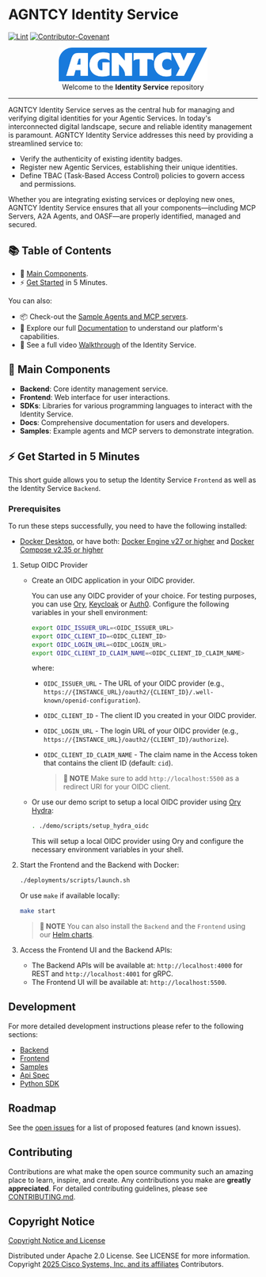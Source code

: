# AGNTCY Identity Service

[![Lint](https://github.com/agntcy/identity-service/actions/workflows/lint.yml/badge.svg?branch=main)](https://github.com/marketplace/actions/super-linter)
[![Contributor-Covenant](https://img.shields.io/badge/Contributor%20Covenant-2.1-fbab2c.svg)](CODE_OF_CONDUCT.md)

<p align="center">
  <a href="https://agntcy.org">
    <picture>
      <source media="(prefers-color-scheme: dark)" srcset="img/logo-white.png" width="300">
      <img alt="" src="img/logo-color.png" width="300">
    </picture>
  </a>
  <br />
  <caption>Welcome to the <b>Identity Service</b> repository</caption>
</p>

---

AGNTCY Identity Service serves as the central hub for managing and verifying digital identities for your Agentic Services.
In today's interconnected digital landscape, secure and reliable identity management is paramount.
AGNTCY Identity Service addresses this need by providing a streamlined service to:

- Verify the authenticity of existing identity badges.
- Register new Agentic Services, establishing their unique identities.
- Define TBAC (Task-Based Access Control) policies to govern access and permissions.

Whether you are integrating existing services or deploying new ones, AGNTCY Identity Service ensures that all your components—including MCP Servers, A2A Agents, and OASF—are properly identified, managed and secured.

## 📚 Table of Contents

- 🌟 [Main Components](#-main-components).
- ⚡️ [Get Started](#%EF%B8%8F-get-started-in-5-minutes) in 5 Minutes.

You can also:

- 📦 Check-out the [Sample Agents and MCP servers](samples/README.md).
- 📘 Explore our full [Documentation](https://identity-docs.outshift.com/) to understand our platform's capabilities.
- 📝 See a full video [Walkthrough](https://www.youtube.com/watch?v=CO3YwjRXyQo&t=1s) of the Identity Service.

## 🌟 Main Components

- **Backend**: Core identity management service.
- **Frontend**: Web interface for user interactions.
- **SDKs**: Libraries for various programming languages to interact with the Identity Service.
- **Docs**: Comprehensive documentation for users and developers.
- **Samples**: Example agents and MCP servers to demonstrate integration.

## ⚡️ Get Started in 5 Minutes

This short guide allows you to setup the Identity Service `Frontend` as well as the Identity Service `Backend`.

### Prerequisites

To run these steps successfully, you need to have the following installed:

- [Docker Desktop](https://docs.docker.com/get-docker/), or have both: [Docker Engine v27 or higher](https://docs.docker.com/engine/install/) and [Docker Compose v2.35 or higher](https://docs.docker.com/compose/install/)

1. Setup OIDC Provider

   - Create an OIDC application in your OIDC provider.

     You can use any OIDC provider of your choice. For testing purposes, you can use [Ory](https://www.ory.sh/), [Keycloak](https://www.keycloak.org/) or [Auth0](https://auth0.com/).
     Configure the following variables in your shell environment:

     ```bash
     export OIDC_ISSUER_URL=<OIDC_ISSUER_URL>
     export OIDC_CLIENT_ID=<OIDC_CLIENT_ID>
     export OIDC_LOGIN_URL=<OIDC_LOGIN_URL>
     export OIDC_CLIENT_ID_CLAIM_NAME=<OIDC_CLIENT_ID_CLAIM_NAME>
     ```

     where:

     - `OIDC_ISSUER_URL` - The URL of your OIDC provider (e.g., `https://{INSTANCE_URL}/oauth2/{CLIENT_ID}/.well-known/openid-configuration`).
     - `OIDC_CLIENT_ID` - The client ID you created in your OIDC provider.
     - `OIDC_LOGIN_URL` - The login URL of your OIDC provider (e.g., `https://{INSTANCE_URL}/oauth2/{CLIENT_ID}/authorize`).
     - `OIDC_CLIENT_ID_CLAIM_NAME` - The claim name in the Access token that contains the client ID (default: `cid`).

       > **📝 NOTE**
       > Make sure to add `http://localhost:5500` as a redirect URI for your OIDC client.

   - Or use our demo script to setup a local OIDC provider using [Ory Hydra](https://www.ory.sh/):

     ```bash
     . ./demo/scripts/setup_hydra_oidc
     ```

     This will setup a local OIDC provider using Ory and configure the necessary environment variables in your shell.

2. Start the Frontend and the Backend with Docker:

   ```bash
   ./deployments/scripts/launch.sh
   ```

   Or use `make` if available locally:

   ```bash
   make start
   ```

   > **📝 NOTE**
   > You can also install the `Backend` and the `Frontend` using our [Helm charts](charts).

3. Access the Frontend UI and the Backend APIs:

   - The Backend APIs will be available at: `http://localhost:4000` for REST and `http://localhost:4001` for gRPC.
   - The Frontend UI will be available at: `http://localhost:5500`.

## Development

For more detailed development instructions please refer to the following sections:

- [Backend](backend/README.md)
- [Frontend](frontend/README.md)
- [Samples](samples/README.md)
- [Api Spec](backend/api/spec/README.md)
- [Python SDK](/sdk/python/README.md)

## Roadmap

See the [open issues](https://github.com/agntcy/identity-service/issues) for a list
of proposed features (and known issues).

## Contributing

Contributions are what make the open source community such an amazing place to
learn, inspire, and create. Any contributions you make are **greatly
appreciated**. For detailed contributing guidelines, please see
[CONTRIBUTING.md](CONTRIBUTING.md).

## Copyright Notice

[Copyright Notice and License](LICENSE)

Distributed under Apache 2.0 License. See LICENSE for more information.
Copyright [2025 Cisco Systems, Inc. and its affiliates](https://github.com/agntcy) Contributors.
